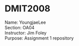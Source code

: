 # DMIT2008

Name: YoungjaeLee\
Section: OA04\
Instructor: Jim Foley\
Purpose: Assignment 1 repository

